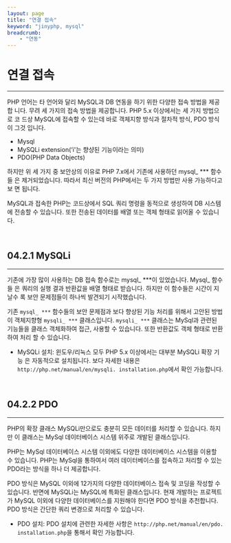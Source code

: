 ```yaml
---
layout: page
title: "연결 접속"
keyword: "jinyphp, mysql"
breadcrumb:
    - "연동"
--- 
```

# 연결 접속
<hr>

PHP 언어는 타 언어와 달리 MySQL과 DB 연동을 하기 위한 다양한 접속 방법을 제공합 니다. 무려 세 가지의 접속 방법을 제공합니다. PHP 5.x 이상에서는 세 가지 방법으로 코 드상 MySQL에 접속할 수 있는데 바로 객체지향 방식과 절차적 방식, PDO 방식이 그것 입니다.  

* Mysql 
* MySQLi extension(‘i'는 향샹된 기능이라는 의미) 
* PDO(PHP Data Objects) 

하지만 위 세 가지 중 보안상의 이유로 PHP 7.x에서 기존에 사용하던 mysql_ *** 함수들 은 제거되었습니다. 따라서 최신 버전의 PHP에서는 두 가지 방법만 사용 가능하다고 보 면 됩니다.  

MySQL과 접속한 PHP는 코드상에서 SQL 쿼리 명령을 동적으로 생성하여 DB 시스템에 전송할 수 있습니다. 또한 전송된 데이터를 배열 또는 객체 형태로 읽어올 수 있습니다.  

<br>

## 04.2.1 MySQLi 
<hr>

기존에 가장 많이 사용하는 DB 접속 함수로는 mysql_ ***이 있었습니다. Mysql_ 함수들 은 쿼리의 실행 결과 반환값을 배열 형태로 받습니다. 하지만 이 함수들은 시간이 지날수 록 보안 문제점들이 하나씩 발견되기 시작했습니다.  

기존 `mysql_ ***` 함수들의 보안 문제점과 보다 향상된 기능 처리를 위해서 고안된 방법이 객체지향형 `mysqli_ ***` 클래스입니다. `mysqli_ ***` 클래스는 MySql과 관련된 기능들을 클래스 객체화하여 접근, 사용할 수 있습니다. 또한 반환값도 객체 형태로 반환하여 처리 할 수 있습니다. 

* MySQLi 설치: 윈도우/리눅스 모두 PHP 5.x 이상에서는 대부분 MySQLi 확장 기능 은 자동적으로 설치됩니다. 보다 자세한 내용은 `http://php.net/manual/en/mysqli. installation.php`에서 확인 가능합니다. 

<br>

## 04.2.2 PDO 
<hr>

PHP의 확장 클래스 MySQLi만으로도 충분히 모든 데이터를 처리할 수 있습니다. 하지만 이 클래스는 MySql 데이터베이스 시스템 위주로 개발된 클래스입니다.  

PHP는 MySql 데이터베이스 시스템 이외에도 다양한 데이터베이스 시스템을 이용할 수 있습니다. PHP는 MySql을 통하여서 여러 데이터베이스를 접속하고 처리할 수 있는 PDO라는 방식을 하나 더 제공합니다.  

PDO 방식은 MySQL 이외에 12가지의 다양한 데이터베이스 접속 및 코딩을 작성할 수 있습니다. 반면에 MySQLi는 MySQL에 특화된 클래스입니다. 현재 개발하는 프로젝트 가 MySQL 이외에 다양한 데이터베이스를 지원해야 한다면 PDO 방식을 추천합니다. PDO 방식은 간단한 쿼리 변경으로 처리할 수 있습니다.  

* PDO 설치: PDO 설치에 관련한 자세한 사항은 `http://php.net/manual/en/pdo. installation.php`을 통해서 확인 가능합니다. 

<br><br>